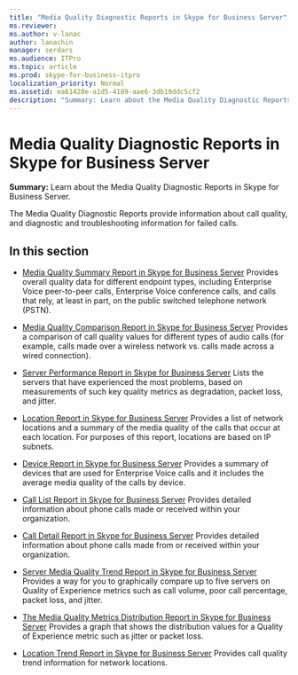 ```yaml
---
title: "Media Quality Diagnostic Reports in Skype for Business Server"
ms.reviewer: 
ms.author: v-lanac
author: lanachin
manager: serdars
ms.audience: ITPro
ms.topic: article
ms.prod: skype-for-business-itpro
localization_priority: Normal
ms.assetid: ea61428e-a1d5-4189-aae6-3db19ddc5cf2
description: "Summary: Learn about the Media Quality Diagnostic Reports in Skype for Business Server."
---
```


# Media Quality Diagnostic Reports in Skype for Business Server
 
**Summary:** Learn about the Media Quality Diagnostic Reports in Skype for Business Server.
  
The Media Quality Diagnostic Reports provide information about call quality, and diagnostic and troubleshooting information for failed calls.
  
## In this section

- [Media Quality Summary Report in Skype for Business Server](summary.md) Provides overall quality data for different endpoint types, including Enterprise Voice peer-to-peer calls, Enterprise Voice conference calls, and calls that rely, at least in part, on the public switched telephone network (PSTN).
    
- [Media Quality Comparison Report in Skype for Business Server](comparison.md) Provides a comparison of call quality values for different types of audio calls (for example, calls made over a wireless network vs. calls made across a wired connection).
    
- [Server Performance Report in Skype for Business Server](server-performance.md) Lists the servers that have experienced the most problems, based on measurements of such key quality metrics as degradation, packet loss, and jitter.
    
- [Location Report in Skype for Business Server](location-report.md) Provides a list of network locations and a summary of the media quality of the calls that occur at each location. For purposes of this report, locations are based on IP subnets.
    
- [Device Report in Skype for Business Server](device-report.md) Provides a summary of devices that are used for Enterprise Voice calls and it includes the average media quality of the calls by device.
    
- [Call List Report in Skype for Business Server](call-list-report-0.md) Provides detailed information about phone calls made or received within your organization.
    
- [Call Detail Report in Skype for Business Server](call-detail-report.md) Provides detailed information about phone calls made from or received within your organization.
    
- [Server Media Quality Trend Report in Skype for Business Server](server-media-quality-trend-report.md) Provides a way for you to graphically compare up to five servers on Quality of Experience metrics such as call volume, poor call percentage, packet loss, and jitter.
    
- [The Media Quality Metrics Distribution Report in Skype for Business Server](media-quality-metrics-distribution-report.md) Provides a graph that shows the distribution values for a Quality of Experience metric such as jitter or packet loss.
    
- [Location Trend Report in Skype for Business Server](location-trend-report.md) Provides call quality trend information for network locations.
    

